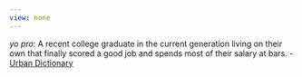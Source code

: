 ```yaml
---
view: none
---
```


*yo pro*: A recent college graduate in the current generation living on their own that finally scored a good job and spends most of their salary at bars. - [Urban Dictionary](http://www.urbandictionary.com/define.php?term=yo%20pro)
